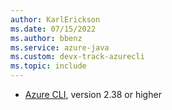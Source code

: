 ```yaml
---
author: KarlErickson
ms.date: 07/15/2022
ms.author: bbenz
ms.service: azure-java
ms.custom: devx-track-azurecli
ms.topic: include
---
```


- [Azure CLI](/cli/azure/install-azure-cli), version 2.38 or higher
